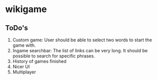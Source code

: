 # wikigame

## ToDo's
1. Custom game: User should be able to select two words to start the game with.
2. Ingame searchbar: The list of links can be very long. It should be possible to search for specific phrases.
3. History of games finished
4. Nicer UI
5. Multiplayer